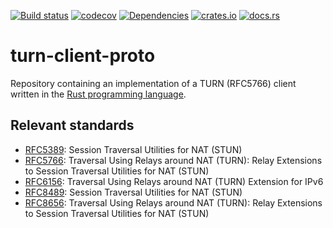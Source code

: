[![Build status](https://github.com/ystreet/turn-proto/actions/workflows/rust.yml/badge.svg?branch=main)](https://github.com/ystreet/turn-proto/actions)
[![codecov](https://codecov.io/gh/ystreet/turn-proto/branch/main/graph/badge.svg)](https://codecov.io/gh/ystreet/turn-proto)
[![Dependencies](https://deps.rs/repo/github/ystreet/turn-proto/status.svg)](https://deps.rs/repo/github/ystreet/turn-proto)
[![crates.io](https://img.shields.io/crates/v/turn-client-proto.svg)](https://crates.io/crates/turn-client-proto)
[![docs.rs](https://docs.rs/turn-client-proto/badge.svg)](https://docs.rs/turn-client-proto)

# turn-client-proto

Repository containing an implementation of a TURN (RFC5766) client written in
the [Rust programming language](https://www.rust-lang.org/).

## Relevant standards

 - [RFC5389](https://tools.ietf.org/html/rfc5389):
   Session Traversal Utilities for NAT (STUN)
 - [RFC5766](https://tools.ietf.org/html/rfc5766):
   Traversal Using Relays around NAT (TURN): Relay Extensions to Session
   Traversal Utilities for NAT (STUN)
 - [RFC6156](https://tools.ietf.org/html/rfc6156):
   Traversal Using Relays around NAT (TURN) Extension for IPv6
 - [RFC8489](https://tools.ietf.org/html/rfc8489):
   Session Traversal Utilities for NAT (STUN)
 - [RFC8656](https://tools.ietf.org/html/rfc8656):
   Traversal Using Relays around NAT (TURN): Relay Extensions to Session
   Traversal Utilities for NAT (STUN)
